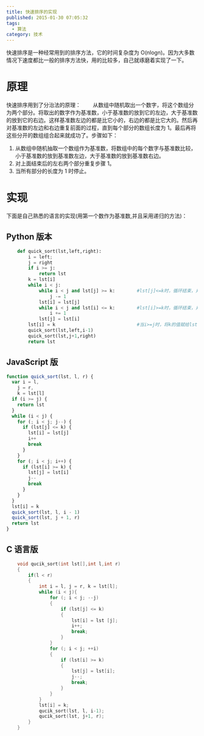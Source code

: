 ```yaml
---
title: 快速排序的实现
published: 2015-01-30 07:05:32
tags:
  - 算法
category: 技术
---
```


快速排序是一种经常用到的排序方法，它的时间复杂度为 O(nlogn)。因为大多数情况下速度都比一般的排序方法快，用的比较多，自己就琢磨着实现了一下。

# 原理

快速排序用到了分治法的原理：
&emsp;&emsp;从数组中随机取出一个数字，将这个数组分为两个部分。将取出的数字作为基准数，小于基准数的放到它的左边，大于基准数的放到它的右边。这样基准数左边的都是比它小的，右边的都是比它大的。然后再对基准数的左边和右边重复前面的过程，直到每个部分的数组长度为 1。最后再将这些分开的数组组合起来就成功了。步骤如下：

1. 从数组中随机抽取一个数组作为基准数，将数组中的每个数字与基准数比较，小于基准数的放到基准数左边，大于基准数的放到基准数右边。
2. 对上面结束后的左右两个部分重复步骤 1。
3. 当所有部分的长度为 1 时停止。

<!-- more -->

# 实现

下面是自己熟悉的语言的实现(用第一个数作为基准数,并且采用递归的方法)：

## Python 版本

```python
    def quick_sort(lst,left,right):
    	i = left;
    	j = right
    	if i >= j:
    		return lst
    	k = lst[i]
    	while i < j:
    		while i < j and lst[j] >= k:		#lst[j]<=k时，循环结束，并将其值赋给lst[i]
    			j -= 1
    		lst[i] = lst[j]
    		while i < j and lst[i] <= k:		#lst[i]>=k时，循环结束，并将其值赋给lst[j]
    			i += 1
    		lst[j] = lst[i]
    	lst[i] = k								#当i>=j时，将k的值赋给lst[i]
    	quick_sort(lst,left,i-1)
    	quick_sort(lst,j+1,right)
    	return lst
```

## JavaScript 版

```js
function quick_sort(lst, l, r) {
  var i = l,
    j = r,
    k = lst[l]
  if (i >= j) {
    return lst
  }
  while (i < j) {
    for (; i < j; j--) {
      if (lst[j] <= k) {
        lst[i] = lst[j]
        i++
        break
      }
    }
    for (; i < j; i++) {
      if (lst[i] >= k) {
        lst[j] = lst[i]
        j--
        break
      }
    }
  }
  lst[i] = k
  quick_sort(lst, l, i - 1)
  quick_sort(lst, j + 1, r)
  return lst
}
```

## C 语言版

```c
    void qucik_sort(int lst[],int l,int r)
    {
    	if(l < r)
    	{
    		int i = l, j = r, k = lst[l];
    		while (i < j){
    			for (; i < j; --j)
    			{
    				if (lst[j] <= k)
    				{
    					lst[i] = lst [j];
    					i++;
    					break;
    				}
    			}
    			for (; i < j; ++i)
    			{
    				if (lst[i] >= k)
    				{
    					lst[j] = lst[i];
    					j--;
    					break;
    				}
    			}
    		}
    		lst[i] = k;
    		qucik_sort(lst, l, i-1);
    		qucik_sort(lst, j+1, r);
    	}
    }
```
